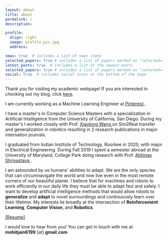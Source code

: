 ```yaml
---
layout: about
title: about
permalink: /
description:

profile:
  align: right
  image: profile_pic.jpg
  address:

news: true  # includes a list of news items
selected_papers: True # includes a list of papers marked as "selected={true}"
latest_posts: true  # includes a list of the newest posts
selected_papers: true # includes a list of papers marked as "selected={true}"
social: true  # includes social icons at the bottom of the page
---
```

Thank you for visiting my academic webpage! If you are interested in checking out my blog, click <a href="https://mohitjain.me/">here</a>.

I am currently working as a Machine Learning Engineer at <a href="https://www.pinterest.com>"> Pinterest </a>.

I have a master's in Computer Science Masters with a specialization in Artificial Intelligence from the University of California, San Diego. During my master's I worked closely with Prof. <a href="https://xiaolonw.github.io/"> Xiaolong Wang </a> on Sim2Real transfer and generalization in robotics resulting in 2 research publications in major internation jounrals.

I graduated from Indian Institute of Technology, Roorkee in 2020, with major in Electrical Engineering. During Fall 2019 I spent a semester abroad at the University of Maryland, College Park doing research with Prof. <a href="https://www.cs.umd.edu/~abhinav/">Abhinav Shrivastava </a>.

I am astounded by us humans' abilities to adapt. We are the only species that can circumnavigate the world and now live even in the most remote corners of our beautiful planet. I believe that for machines and robots to work efficiently in our daily life they must be able to adapt fast and safely. I want to develop artificial intelligence methods that would allow robots to <b>generalize</b> and <b>adapt</b> to novel surroundings and continuously learn over their lifetime. My interests lie broadly at the intersection of <b>Reinforcement Learning</b>, <b>Computer Vision</b>, and <b>Robotics</b>.

<a href="/assets/pdf/Mohit_Resume.pdf">[Resume]</a>

I would love to hear from you! You can get in touch with me at <b>mohitjain6199</b> [at] <b>gmail.com</b>